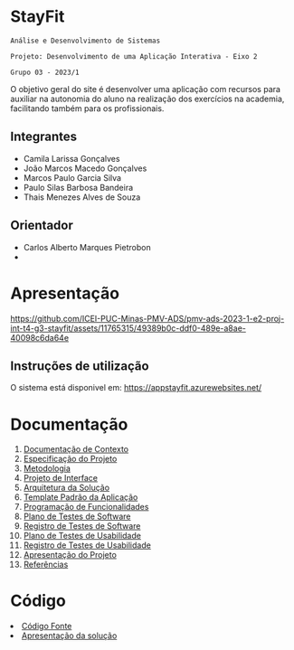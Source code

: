 # StayFit

` Análise e Desenvolvimento de Sistemas `

`Projeto: Desenvolvimento de uma Aplicação Interativa - Eixo 2`

`Grupo 03 - 2023/1`

O objetivo geral do site é desenvolver uma aplicação com recursos para auxiliar na autonomia do aluno na realização dos exercícios na academia, facilitando também para os profissionais. 

## Integrantes

* Camila Larissa Gonçalves
* João Marcos Macedo Gonçalves 
* Marcos Paulo Garcia Silva 
* Paulo Silas Barbosa Bandeira 
* Thais Menezes Alves de Souza

## Orientador

* Carlos Alberto Marques Pietrobon
* 
# Apresentação


https://github.com/ICEI-PUC-Minas-PMV-ADS/pmv-ads-2023-1-e2-proj-int-t4-g3-stayfit/assets/11765315/49389b0c-ddf0-489e-a8ae-40098c6da64e


## Instruções de utilização
O sistema está disponivel em:
https://appstayfit.azurewebsites.net/

# Documentação

<ol>
<li><a href="docs/01-Documentação de Contexto.md"> Documentação de Contexto</a></li>
<li><a href="docs/02-Especificação do Projeto.md"> Especificação do Projeto</a></li>
<li><a href="docs/03-Metodologia.md"> Metodologia</a></li>
<li><a href="docs/04-Projeto de Interface.md"> Projeto de Interface</a></li>
<li><a href="docs/05-Arquitetura da Solução.md"> Arquitetura da Solução</a></li>
<li><a href="docs/06-Template Padrão da Aplicação.md"> Template Padrão da Aplicação</a></li>
<li><a href="docs/07-Programação de Funcionalidades.md"> Programação de Funcionalidades</a></li>
<li><a href="docs/08-Plano de Testes de Software.md"> Plano de Testes de Software</a></li>
<li><a href="docs/09-Registro de Testes de Software.md"> Registro de Testes de Software</a></li>
<li><a href="docs/10-Plano de Testes de Usabilidade.md"> Plano de Testes de Usabilidade</a></li>
<li><a href="docs/11-Registro de Testes de Usabilidade.md"> Registro de Testes de Usabilidade</a></li>
<li><a href="docs/12-Apresentação do Projeto.md"> Apresentação do Projeto</a></li>
<li><a href="docs/13-Referências.md"> Referências</a></li>
</ol>

# Código

<li><a href="src/README.md"> Código Fonte</a></li>


<li><a href="presentation/README.md"> Apresentação da solução</a></li>
